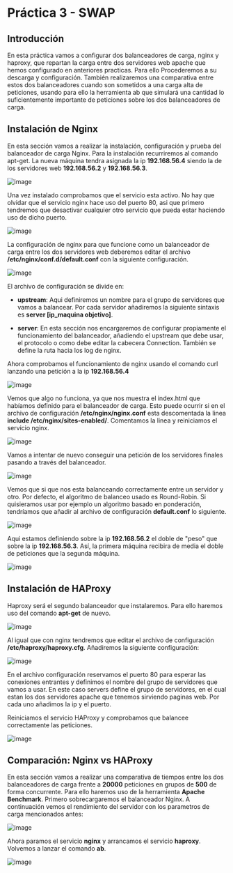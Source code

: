 # Práctica 3 - SWAP
## Introducción

En esta práctica vamos a configurar dos balanceadores de carga, nginx y haproxy, que repartan la carga entre dos servidores web apache que hemos
configurado en anteriores practicas. Para ello Procederemos a su descarga y configuración. También realizaremos una comparativa entre
estos dos balanceadores cuando son sometidos a una carga alta de peticiones, usando para ello la herramienta ab que simulará una cantidad
lo suficientemente importante de peticiones sobre los dos balanceadores de carga.

## Instalación de Nginx

En esta sección vamos a realizar la instalación, configuración y prueba del balanceador de carga Nginx. Para la instalación recurriremos
al comando apt-get. La nueva máquina tendra asignada la ip **192.168.56.4** siendo la de los servidores web **192.168.56.2** y
**192.168.56.3**.


![image](https://github.com/JoseAntonioMHerrera/SWAP_2019/blob/master/practica3/img/swap3_1.png)


Una vez instalado comprobamos que el servicio esta activo. No hay que olvidar que el servicio nginx hace uso  del puerto 80, asi que 
primero tendremos que desactivar cualquier otro servicio que pueda estar haciendo uso de dicho puerto.


![image](https://github.com/JoseAntonioMHerrera/SWAP_2019/blob/master/practica3/img/swap3_2.png)


La configuración de nginx para que funcione como un balanceador de carga entre los dos servidores web deberemos editar el archivo **/etc/nginx/conf.d/default.conf** con la siguiente configuración.


![image](https://github.com/JoseAntonioMHerrera/SWAP_2019/blob/master/practica3/img/swap3_3.png)


El archivo de configuración se divide en:

  - **upstream**: Aqui definiremos un nombre para el grupo de servidores que vamos a balancear. Por cada servidor añadiremos la siguiente sintaxis es **server [ip_maquina objetivo]**.

  - **server**: En esta sección nos encargaremos de configurar propiamente el funcionamiento del balanceador, añadiendo el upstream que debe usar, el protocolo o como debe editar la cabecera Connection. También se define la ruta hacia los log de nginx.

Ahora comprobamos el funcionamiento de nginx usando el comando curl lanzando una petición a la ip **192.168.56.4**


![image](https://github.com/JoseAntonioMHerrera/SWAP_2019/blob/master/practica3/img/swap3_6.png)


Vemos que algo no funciona, ya que nos muestra el index.html que habíamos definido para el balanceador de carga. Esto puede ocurrir si en el archivo de configuración **/etc/nginx/nginx.conf** esta descomentada la linea **include /etc/nginx/sites-enabled/**. Comentamos la linea y reiniciamos el servicio nginx.


![image](https://github.com/JoseAntonioMHerrera/SWAP_2019/blob/master/practica3/img/swap3_5.png)


Vamos a intentar de nuevo conseguir una petición de los servidores finales pasando a través del balanceador.


![image](https://github.com/JoseAntonioMHerrera/SWAP_2019/blob/master/practica3/img/swap3_7.png)


Vemos que si que nos esta balanceando correctamente entre un servidor y otro. Por defecto, el algoritmo de balanceo usado es Round-Robin. Si quisieramos usar por ejemplo un algoritmo basado en ponderación, tendríamos que añadir al archivo de configuración **default.conf** lo siguiente.


![image](https://github.com/JoseAntonioMHerrera/SWAP_2019/blob/master/practica3/img/swap3_9.png)


Aqui estamos definiendo sobre la ip **192.168.56.2** el doble de "peso" que sobre la ip **192.168.56.3**. Así, la primera máquina recibira de media el doble de peticiones que la segunda máquina.

![image](https://github.com/JoseAntonioMHerrera/SWAP_2019/blob/master/practica3/img/swap3_10.png)

## Instalación de HAProxy

Haproxy será el segundo balanceador que instalaremos. Para ello haremos uso del comando **apt-get** de nuevo.


![image](https://github.com/JoseAntonioMHerrera/SWAP_2019/blob/master/practica3/img/swap3_11.png)


Al igual que con nginx tendremos que editar el archivo de configuración **/etc/haproxy/haproxy.cfg**. Añadiremos la siguiente configuración:


![image](https://github.com/JoseAntonioMHerrera/SWAP_2019/blob/master/practica3/img/swap3_13.png)


En el archivo configuración reservamos el puerto 80 para esperar las conexiones entrantes y definimos el nombre del grupo de servidores que vamos a usar. En este caso servers define el grupo de servidores, en el cual estan los dos servidores apache que tenemos sirviendo paginas web. Por cada uno añadimos la ip y el puerto. 

Reiniciamos el servicio HAProxy y comprobamos que balancee correctamente las peticiones.

![image](https://github.com/JoseAntonioMHerrera/SWAP_2019/blob/master/practica3/img/swap3_15.png)

## Comparación: Nginx vs HAProxy

En esta sección vamos a realizar una comparativa de tiempos entre los dos balanceadores de carga frente a **20000** peticiones en grupos de **500** de forma concurrente. Para ello haremos uso de la herramienta **Apache Benchmark**. Primero sobrecargaremos el balanceador Nginx. A continuación vemos el rendimiento del servidor con los parametros de carga mencionados antes:


![image](https://github.com/JoseAntonioMHerrera/SWAP_2019/blob/master/practica3/img/swap3_16.png)

Ahora paramos el servicio **nginx** y arrancamos el servicio **haproxy**. Volvemos a lanzar el comando **ab**.

![image](https://github.com/JoseAntonioMHerrera/SWAP_2019/blob/master/practica3/img/swap3_17.png)
